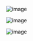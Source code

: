 ![image](https://user-images.githubusercontent.com/60442877/233884622-bdd2718b-7a37-420f-b6d8-bbcf72d979c5.png)

![image](https://user-images.githubusercontent.com/60442877/233884702-5f99193a-5103-409a-8f63-77f4c7d17881.png)

![image](https://user-images.githubusercontent.com/60442877/234081931-eaf5328a-3e7d-4899-b9c5-4f3fbfdd8425.png)
